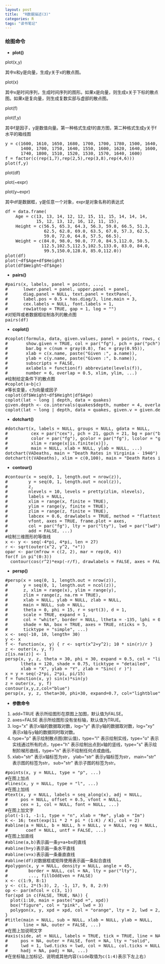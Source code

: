 ```yaml
---
layout: post
title:  "R数据描述(3)"
categories: R
tags: "读书笔记" 
---
```


### 绘图命令 ###

- **plot()**

plot(x,y)

其中x和y是向量，生成y关于x的散点图。

plot(x)

其中x是时间序列，生成时间序列的图形。如果x是向量，则生成x关于下标的散点图。如果x是复向量，则生成复数实部与虚部的散点图。

plot(f)

plot(f,y)

其中f是因子，y是数值向量。第一种格式生成f的直方图，第二种格式生成y关于f水平的箱线图

<pre>
y = c(1600, 1610, 1650, 1680, 1700, 1700, 1780, 1500, 1640, 
      1400, 1700, 1750, 1640, 1550, 1600, 1620, 1640, 1600,
      1740, 1800, 1510, 1520, 1530, 1570, 1640, 1600)
f = factor(c(rep(1,7),rep(2,5),rep(3,8),rep(4,6)))
plot(f,y)
</pre>

plot(df)

plot(~expr)

plot(y~expr)

其中df是数据框，y是任意一个对象，expr是对象名称的表达式

<pre>
df = data.frame(
    Age = c(13, 13, 14, 12, 12, 15, 11, 15, 14, 14, 14,
            15, 12, 13, 12, 16, 12, 11, 15), 
    Height = c(56.5, 65.3, 64.3, 56.3, 59.8, 66.5, 51.3, 
               62.5, 62.8, 69.0, 63.5, 67.0, 57.3, 62.5, 
               59.0, 72.0, 64.8, 57.5, 66.5), 
    Weight = c(84.0, 98.0, 90.0, 77.0, 84.5,112.0, 50.5, 
              112.5,102.5,112.5,102.5,133.0, 83.0, 84.0,
               99.5,150.0,128.0, 85.0,112.0))
plot(df)
plot(~df$Age+df$Height)
plot(df$Weight~df$Age)
</pre>

- **pairs()**

<pre>
#pairs(x, labels, panel = points, ...,
#      lower.panel = panel, upper.panel = panel,
#      diag.panel = NULL, text.panel = textPanel,
#      label.pos = 0.5 + has.diag/3, line.main = 3,
#      cex.labels = NULL, font.labels = 1,
#      row1attop = TRUE, gap = 1, log = "")
#对矩阵或者数据框绘制各列的散点图
pairs(df)
</pre>

- **coplot()**

<pre>
#coplot(formula, data, given.values, panel = points, rows, columns,
#       show.given = TRUE, col = par("fg"), pch = par("pch"),
#       bar.bg = c(num = gray(0.8), fac = gray(0.95)),
#       xlab = c(x.name, paste("Given :", a.name)),
#       ylab = c(y.name, paste("Given :", b.name)),
#       subscripts = FALSE,
#       axlabels = function(f) abbreviate(levels(f)),
#       number = 6, overlap = 0.5, xlim, ylim, ...)
#绘制给定条件下的散点图
#coplot(a~b|c)
#等长变量，c为向量或因子
coplot(df$Weight~df$Height|df$Age)
coplot(lat ~ long | depth, data = quakes)
given.depth <- co.intervals(quakes$depth, number = 4, overlap = .1)
coplot(lat ~ long | depth, data = quakes, given.v = given.depth, rows = 1)
</pre>

- **dotchart()**

<pre>
#dotchart(x, labels = NULL, groups = NULL, gdata = NULL,
#         cex = par("cex"), pch = 21, gpch = 21, bg = par("bg"),
#         color = par("fg"), gcolor = par("fg"), lcolor = "gray",
#         xlim = range(x[is.finite(x)]),
#         main = NULL, xlab = NULL, ylab = NULL, ...)
dotchart(VADeaths, main = "Death Rates in Virginia - 1940")
dotchart(t(VADeaths), xlim = c(0,100), main = "Death Rates in Virginia - 1940")
</pre>

- **contour()**

<pre>
#contour(x = seq(0, 1, length.out = nrow(z)),
#        y = seq(0, 1, length.out = ncol(z)),
#        z,
#        nlevels = 10, levels = pretty(zlim, nlevels),
#        labels = NULL,
#        xlim = range(x, finite = TRUE),
#        ylim = range(y, finite = TRUE),
#        zlim = range(z, finite = TRUE),
#        labcex = 0.6, drawlabels = TRUE, method = "flattest",
#        vfont, axes = TRUE, frame.plot = axes,
#        col = par("fg"), lty = par("lty"), lwd = par("lwd"),
#        add = FALSE, ...)
#绘制三维图形的等值线
x <- y <- seq(-4*pi, 4*pi, len = 27)
r <- sqrt(outer(x^2, y^2, "+"))
opar <- par(mfrow = c(2, 2), mar = rep(0, 4))
for(f in pi^(0:3))
  contour(cos(r^2)*exp(-r/f), drawlabels = FALSE, axes = FALSE, frame = TRUE)
</pre>

- **persp()**

<pre>
#persp(x = seq(0, 1, length.out = nrow(z)),
#      y = seq(0, 1, length.out = ncol(z)),
#      z, xlim = range(x), ylim = range(y),
#      zlim = range(z, na.rm = TRUE),
#      xlab = NULL, ylab = NULL, zlab = NULL,
#      main = NULL, sub = NULL,
#      theta = 0, phi = 15, r = sqrt(3), d = 1,
#      scale = TRUE, expand = 1,
#      col = "white", border = NULL, ltheta = -135, lphi = 0,
#      shade = NA, box = TRUE, axes = TRUE, nticks = 5,
#      ticktype = "simple", ...)
x <- seq(-10, 10, length= 30)
y <- x
f <- function(x, y) { r <- sqrt(x^2+y^2); 10 * sin(r)/r }
z <- outer(x, y, f)
z[is.na(z)] <- 1
persp(x, y, z, theta = 30, phi = 30, expand = 0.5, col = "lightblue",
      ltheta = 120, shade = 0.75, ticktype = "detailed",
      xlab = "X", ylab = "Y", zlab = "Sinc( r )")
x = y = seq(-2*pi, 2*pi, pi/15)
f = function(x, y) sin(x)*sin(y)
z = outer(x, y, f)
contour(x,y,z,col="blue")
persp(x, y, z, theta=30, phi=30, expand=0.7, col="lightblue")
</pre>

- **参数命令**

1. add=TRUE 表示所绘图形在原图上加图，默认值为FALSE。
2. axes=FALSE 表示所绘图形没有坐标轴，默认值为TRUE。
3. log="x" 表示x轴的数据取对数，log="y" 表示y轴的数据取对数，log="xy" 表示x轴与y轴的数据同时取对数。
4. type="p" 表示绘制散点图(默认值)，type="l" 表示绘制实线，type="o" 表示实线通过所有的点，type="h" 表示绘制出点到x轴的竖线，type="s" 表示绘制阶梯形曲线，type="n" 表示不绘制任何点或曲线。
5. xlab="str" 表示x轴标签为str， ylab="str" 表示y轴标签为str， main="str" 表示图的标签为str， sub="str" 表示子图的标签为str。 

<pre>
#points(x, y = NULL, type = "p", ...)
#在图上加点
#lines(x, y = NULL, type = "l", ...)
#在图上加线
#text(x, y = NULL, labels = seq_along(x), adj = NULL,
#     pos = NULL, offset = 0.5, vfont = NULL,
#     cex = 1, col = NULL, font = NULL, ...)
#在图上加文字
plot(-1:1, -1:1, type = "n", xlab = "Re", ylab = "Im")
K <- 16; text(exp(1i * 2 * pi * (1:K) / K), col = 2)
#abline(a = NULL, b = NULL, h = NULL, v = NULL, reg = NULL,
#       coef = NULL, untf = FALSE, ...)
#在图上加直线
#abline(a,b)表示画一条y=a+bx的直线
#abline(h=y)表示画一条水平直线
#abline(v=x)表示画一条垂直直线
#abline(df)对数据框或矩阵使用表示画一条拟合直线
#polygon(x, y = NULL, density = NULL, angle = 45,
#        border = NULL, col = NA, lty = par("lty"),
#        ..., fillOddEven = FALSE)
x <- c(1:9, 8:1)
y <- c(1, 2*(5:3), 2, -1, 17, 9, 8, 2:9)
op <- par(mfcol = c(3, 1))
for(xpd in c(FALSE, TRUE, NA)) {
  plot(1:10, main = paste("xpd =", xpd))
  box("figure", col = "pink", lwd = 3)
  polygon(x, y, xpd = xpd, col = "orange", lty = 2, lwd = 2, border = "red")
}
#title(main = NULL, sub = NULL, xlab = NULL, ylab = NULL,
#      line = NA, outer = FALSE, ...)
#在图上加说明文字
#axis(side, at = NULL, labels = TRUE, tick = TRUE, line = NA,
#     pos = NA, outer = FALSE, font = NA, lty = "solid",
#     lwd = 1, lwd.ticks = lwd, col = NULL, col.ticks = NULL,
#     hadj = NA, padj = NA, ...)
#在坐标轴上加标记、说明或其他内容(side取值为c(1:4)表示下左上右)
</pre>